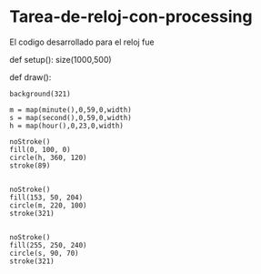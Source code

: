 # Tarea-de-reloj-con-processing
El codigo desarrollado para el reloj fue

def setup():
    size(1000,500)
    
def draw():
    
    background(321)
    
    m = map(minute(),0,59,0,width)
    s = map(second(),0,59,0,width)
    h = map(hour(),0,23,0,width)
    
    noStroke()
    fill(0, 100, 0)
    circle(h, 360, 120)
    stroke(89)
    
    
    noStroke()
    fill(153, 50, 204)
    circle(m, 220, 100)
    stroke(321)
    
    
    noStroke()
    fill(255, 250, 240)
    circle(s, 90, 70)
    stroke(321)
